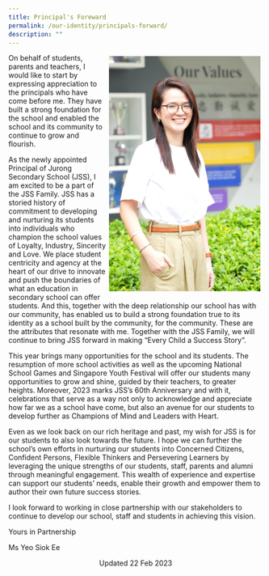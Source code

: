 ```yaml
---
title: Principal's Foreward
permalink: /our-identity/principals-forward/
description: ""
---
```


<img src="/images/Principal%20Ms%20Yeo.jpeg" style="height: auto;width:300px;float: right;margin: 5px; ">On behalf of students, parents and teachers, I would like to start by expressing appreciation to the principals who have come before me. They have built a strong foundation for the school and enabled the school and its community to continue to grow and flourish.  

As the newly appointed Principal of Jurong Secondary School (JSS), I am excited to be a part of the JSS Family. JSS has a storied history of commitment to developing and nurturing its students into individuals who champion the school values of Loyalty, Industry, Sincerity and Love. We place student centricity and agency at the heart of our drive to innovate and push the boundaries of what an education in secondary school can offer students. And this, together with the deep relationship our school has with our community, has enabled us to build a strong foundation true to its identity as a school built by the community, for the community. These are the attributes that resonate with me. Together with the JSS Family, we will continue to bring JSS forward in making “Every Child a Success Story”.

This year brings many opportunities for the school and its students. The resumption of more school activities as well as the upcoming National School Games and Singapore Youth Festival will offer our students many opportunities to grow and shine, guided by their teachers, to greater heights. Moreover, 2023 marks JSS’s 60th Anniversary and with it, celebrations that serve as a way not only to acknowledge and appreciate how far we as a school have come, but also an avenue for our students to develop further as Champions of Mind and Leaders with Heart.

Even as we look back on our rich heritage and past, my wish for JSS is for our students to also look towards the future. I hope we can further the school’s own efforts in nurturing our students into Concerned Citizens, Confident Persons, Flexible Thinkers and Persevering Learners by leveraging the unique strengths of our students, staff, parents and alumni through meaningful engagement. This wealth of experience and expertise can support our students’ needs, enable their growth and empower them to author their own future success stories.

I look forward to working in close partnership with our stakeholders to continue to develop our school, staff and students in achieving this vision.

Yours in Partnership

Ms Yeo Siok Ee

<center> Updated 22 Feb 2023